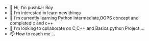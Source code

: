- 👋 Hi, I’m pushkar Roy 
- 👀 I’m interested in learn new things
- 🌱 I’m currently learning Python intermediate,OOPS concept and completed  c and c++
- 💞️ I’m looking to collaborate on C,C++ and Basics python Project ...
- 📫 How to reach me ...

<!---
roy2pushkar/roy2pushkar is a ✨ special ✨ repository because its `README.md` (this file) appears on your GitHub profile.
You can click the Preview link to take a look at your changes.
--->
